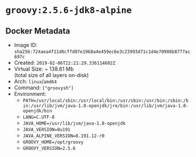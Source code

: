 # `groovy:2.5.6-jdk8-alpine`

## Docker Metadata

- Image ID: `sha256:724aea4f11d6cffd07e1968a4e459ec6e3c23993d71c1d4e70986b8777ac697c`
- Created: `2019-02-06T22:21:29.336114602Z`
- Virtual Size: ~ 138.61 Mb  
  (total size of all layers on-disk)
- Arch: `linux`/`amd64`
- Command: `["groovysh"]`
- Environment:
  - `PATH=/usr/local/sbin:/usr/local/bin:/usr/sbin:/usr/bin:/sbin:/bin:/usr/lib/jvm/java-1.8-openjdk/jre/bin:/usr/lib/jvm/java-1.8-openjdk/bin`
  - `LANG=C.UTF-8`
  - `JAVA_HOME=/usr/lib/jvm/java-1.8-openjdk`
  - `JAVA_VERSION=8u191`
  - `JAVA_ALPINE_VERSION=8.191.12-r0`
  - `GROOVY_HOME=/opt/groovy`
  - `GROOVY_VERSION=2.5.6`
